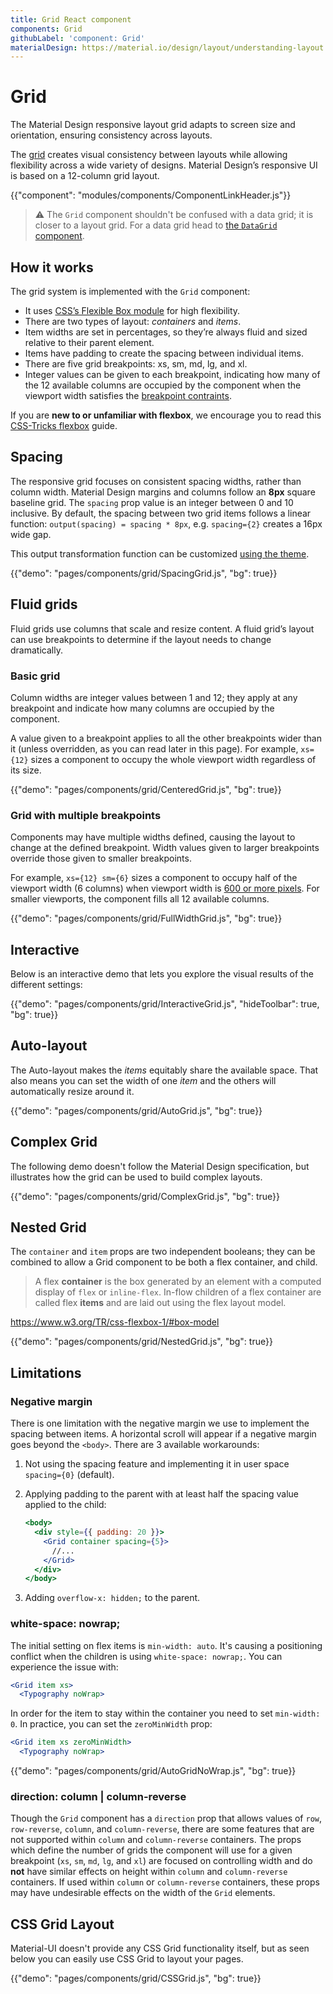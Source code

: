 ```yaml
---
title: Grid React component
components: Grid
githubLabel: 'component: Grid'
materialDesign: https://material.io/design/layout/understanding-layout.html
---
```


# Grid

<p class="description">The Material Design responsive layout grid adapts to screen size and orientation, ensuring consistency across layouts.</p>

The [grid](https://material.io/design/layout/responsive-layout-grid.html) creates visual consistency between layouts while allowing flexibility across a wide variety of designs.
Material Design’s responsive UI is based on a 12-column grid layout.

{{"component": "modules/components/ComponentLinkHeader.js"}}

> ⚠️ The `Grid` component shouldn't be confused with a data grid; it is closer to a layout grid. For a data grid head to [the `DataGrid` component](/components/data-grid/).

## How it works

The grid system is implemented with the `Grid` component:

- It uses [CSS’s Flexible Box module](https://www.w3.org/TR/css-flexbox-1/) for high flexibility.
- There are two types of layout: _containers_ and _items_.
- Item widths are set in percentages, so they’re always fluid and sized relative to their parent element.
- Items have padding to create the spacing between individual items.
- There are five grid breakpoints: xs, sm, md, lg, and xl.
- Integer values can be given to each breakpoint, indicating how many of the 12 available columns are occupied by the component when the viewport width satisfies the [breakpoint contraints](/customization/breakpoints/#default-breakpoints).

If you are **new to or unfamiliar with flexbox**, we encourage you to read this [CSS-Tricks flexbox](https://css-tricks.com/snippets/css/a-guide-to-flexbox/) guide.

## Spacing

The responsive grid focuses on consistent spacing widths, rather than column width.
Material Design margins and columns follow an **8px** square baseline grid.
The `spacing` prop value is an integer between 0 and 10 inclusive.
By default, the spacing between two grid items follows a linear function: `output(spacing) = spacing * 8px`, e.g. `spacing={2}` creates a 16px wide gap.

This output transformation function can be customized [using the theme](/customization/spacing/).

{{"demo": "pages/components/grid/SpacingGrid.js", "bg": true}}

## Fluid grids

Fluid grids use columns that scale and resize content. A fluid grid’s layout can use breakpoints to determine if the layout needs to change dramatically.

### Basic grid

Column widths are integer values between 1 and 12; they apply at any breakpoint and indicate how many columns are occupied by the component.

A value given to a breakpoint applies to all the other breakpoints wider than it (unless overridden, as you can read later in this page). For example, `xs={12}` sizes a component to occupy the whole viewport width regardless of its size.

{{"demo": "pages/components/grid/CenteredGrid.js", "bg": true}}

### Grid with multiple breakpoints

Components may have multiple widths defined, causing the layout to change at the defined breakpoint. Width values given to larger breakpoints override those given to smaller breakpoints.

For example, `xs={12} sm={6}` sizes a component to occupy half of the viewport width (6 columns) when viewport width is [600 or more pixels](/customization/breakpoints/#default-breakpoints). For smaller viewports, the component fills all 12 available columns.

{{"demo": "pages/components/grid/FullWidthGrid.js", "bg": true}}

## Interactive

Below is an interactive demo that lets you explore the visual results of the different settings:

{{"demo": "pages/components/grid/InteractiveGrid.js", "hideToolbar": true, "bg": true}}

## Auto-layout

The Auto-layout makes the _items_ equitably share the available space.
That also means you can set the width of one _item_ and the others will automatically resize around it.

{{"demo": "pages/components/grid/AutoGrid.js", "bg": true}}

## Complex Grid

The following demo doesn't follow the Material Design specification, but illustrates how the grid can be used to build complex layouts.

{{"demo": "pages/components/grid/ComplexGrid.js", "bg": true}}

## Nested Grid

The `container` and `item` props are two independent booleans; they can be combined to allow a Grid component to be both a flex container, and child.

> A flex **container** is the box generated by an element with a computed display of `flex` or `inline-flex`. In-flow children of a flex container are called flex **items** and are laid out using the flex layout model.

https://www.w3.org/TR/css-flexbox-1/#box-model

{{"demo": "pages/components/grid/NestedGrid.js", "bg": true}}

## Limitations

### Negative margin

There is one limitation with the negative margin we use to implement the spacing between items.
A horizontal scroll will appear if a negative margin goes beyond the `<body>`.
There are 3 available workarounds:

1. Not using the spacing feature and implementing it in user space `spacing={0}` (default).
2. Applying padding to the parent with at least half the spacing value applied to the child:

   ```jsx
   <body>
     <div style={{ padding: 20 }}>
       <Grid container spacing={5}>
         //...
       </Grid>
     </div>
   </body>
   ```

3. Adding `overflow-x: hidden;` to the parent.

### white-space: nowrap;

The initial setting on flex items is `min-width: auto`.
It's causing a positioning conflict when the children is using `white-space: nowrap;`.
You can experience the issue with:

```jsx
<Grid item xs>
  <Typography noWrap>
```

In order for the item to stay within the container you need to set `min-width: 0`.
In practice, you can set the `zeroMinWidth` prop:

```jsx
<Grid item xs zeroMinWidth>
  <Typography noWrap>
```

{{"demo": "pages/components/grid/AutoGridNoWrap.js", "bg": true}}

### direction: column | column-reverse

Though the `Grid` component has a `direction` prop that allows values of `row`, `row-reverse`, `column`, and `column-reverse`,
there are some features that are not supported within `column` and `column-reverse` containers.
The props which define the number of grids the component will use for a given breakpoint
(`xs`, `sm`, `md`, `lg`, and `xl`) are focused on controlling width
and do **not** have similar effects on height within `column` and `column-reverse` containers.
If used within `column` or `column-reverse` containers, these props may have undesirable effects on the width of the `Grid` elements.

## CSS Grid Layout

Material-UI doesn't provide any CSS Grid functionality itself, but as seen below you can easily use CSS Grid to layout your pages.

{{"demo": "pages/components/grid/CSSGrid.js", "bg": true}}
